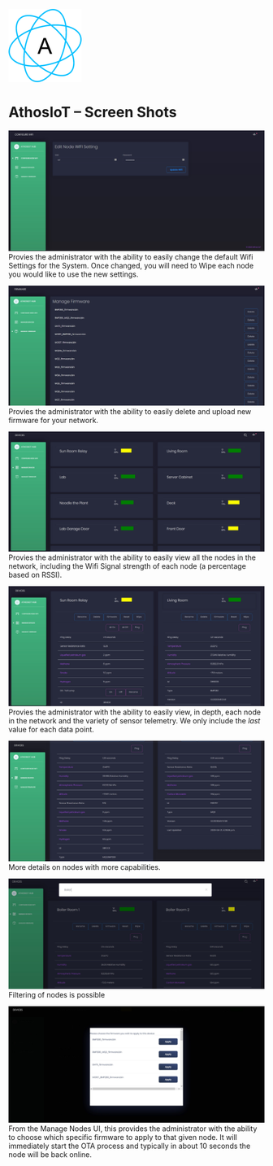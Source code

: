 ![AthosIot](https://raw.githubusercontent.com/nothingmn/AthosIoT.Web/master/public/img/icons/msapplication-icon-144x144.png)
# AthosIoT – Screen Shots

![Manage Node Wifi](assets/ss-manage-wifi.jpg)
Provies the administrator with the ability to easily change the default Wifi Settings for the System.  Once changed, you will need to Wipe each node you would like to use the new settings.
    
    
![Manage Node Firmeware](assets/ss-manage-firmware.jpg)
Provies the administrator with the ability to easily delete and upload new firmware for your network.

    
    
![Manage Nodes](assets/ss-manage-nodes.jpg)
Provies the administrator with the ability to easily view all the nodes in the network, including the Wifi Signal strength of each node (a percentage based on RSSI).
    
    
![Manage Nodes](assets/ss-manage-nodes-expanded.jpg)
Provies the administrator with the ability to easily view, in depth, each node in the network and the variety of sensor telemetry. We only include the *last* value for each data point.
    
    
![Manage Nodes](assets/ss-manage-nodes-expanded2.jpg)
More details on nodes with more capabilities.
    
    
![Manage Nodes](assets/ss-filter-nodes.jpg)
Filtering of nodes is possible
    
    
![Manage Nodes](assets/ss-apply-firmware.jpg)
From the Manage Nodes UI, this provides the administrator with the ability to choose which specific firmware to apply to that given node.  It will immediately start the OTA process and typically in about 10 seconds the node will be back online.



